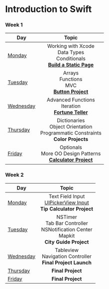 # Introduction to Swift

### Week 1

Day 	    |	Topic           
----------|:----------------:
[Monday](https://github.com/upperlinecode/intro-to-swift/tree/master/day-1) 	  | Working with Xcode <br> Data Types <br> Conditionals <br> [**Build a Static Page**](http://screencast-o-matic.com/u/iUM7/static-profile-walkthrough)
[Tuesday](https://github.com/upperlinecode/intro-to-swift/tree/master/day-2)    | Arrays <br> Functions <br> MVC <br> [**Button Project**](http://screencast-o-matic.com/u/iUM7/bunnypresswalkthrough)
[Wednesday](https://github.com/upperlinecode/intro-to-swift/tree/master/day-3)  | Advanced Functions <br> Iteration <br> [**Fortune Teller**](http://screencast-o-matic.com/u/iUM7/fortune-teller-walkthrough)
[Thursday](https://github.com/upperlinecode/intro-to-swift/tree/master/day-4)   | Dictionaries <br> Object Orientation <br>  Programmatic Constraints <br> **Color Projects**
[Friday](https://github.com/upperlinecode/intro-to-swift/tree/master/day-5)     | Optionals <br> More OO Design Patterns <br> [**Calculator Project**](http://screencast-o-matic.com/u/iUM7/calculator-walkthrough)


### Week 2

Day 	    |	Topic           
----------|:----------------:
[Monday](https://github.com/upperlinecode/intro-to-swift/tree/master/day-6) 	  | Text Field Input <br> [UIPickerView Input](https://screencast-o-matic.com/u/iUM7/picker-view-walkthrough) <br> **Tip Calculator Project**
[Tuesday](https://github.com/upperlinecode/intro-to-swift/tree/master/day-7)    | NSTimer <br> Tab Bar Controller <br> NSNotification Center <br> Mapkit <br> **City Guide Project**
[Wednesday](https://github.com/upperlinecode/intro-to-swift/tree/master/day-8)  | Tableview <br> Navigation Controller <br> **Final Project Launch**
[Thursday](https://github.com/upperlinecode/intro-to-swift/tree/master/day-9)   | **Final Project**
[Friday](https://github.com/upperlinecode/intro-to-swift/tree/master/day-10)    | **Final Project**

